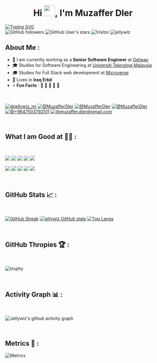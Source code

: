 <h1 align="center">Hi <img src="https://media.giphy.com/media/hvRJCLFzcasrR4ia7z/giphy.gif" width="35">, I'm Muzaffer Dler</h1>

[![Typing SVG](https://readme-typing-svg.herokuapp.com?size=50&pause=1500&color=grey&width=600&height=70&lines=Hello+Developers)](https://git.io/typing-svg) <br>
![GitHub followers](https://img.shields.io/github/followers/jellywiz?style=social) ![GitHub User's stars](https://img.shields.io/github/stars/jellywiz?style=social) ![Visitor](https://visitor-badge.laobi.icu/badge?page_id=jellywiz.repoName) <img src="https://komarev.com/ghpvc/?username=jellywiz" alt="jellywiz" />

## About Me :
- 🏢 I am currently working as a **Senior Software Engineer** at [Getway](https://the-gw.com/)
- 🎓 Studies for Software Engineering at [Universiti Teknologi Malaysia](https://www.utm.my/)
- 🎓 Studies for Full Stack web development at [Microverse](https://www.microverse.org/)
- 🏡'Lives in **Iraq Erbil**
- ⚡ **Fun Facts** : 🍕 🏉 🏏 🎥 🚞
<br>

[![@jellywiz_mj](https://img.icons8.com/fluency/48/000000/instagram-new.png "@jellywiz_mj")](https://www.instagram.com/jellywiz_mj/) 
[![@MuzafferDler](https://img.icons8.com/fluency/48/000000/facebook.png "@MuzafferDler")](https://www.facebook.com/MuzafferDler/) 
[![@MuzafferDler](https://img.icons8.com/fluency/48/000000/linkedin.png "@MuzafferDler")](https://www.linkedin.com/in/muzaffer-dler-473484205/) 
[![@MuzafferDler](https://img.icons8.com/fluency/48/000000/twitter-squared.png "@MuzafferDler")](https://twitter.com/Dark_JellyWiz) 
[![@+9647503792511](https://img.icons8.com/fluency/48/000000/phone-disconnected.png "@+9647503792511")](tel:+9647503792511) 
[![@muzaffer.dler@gmail.com](https://img.icons8.com/fluency/48/000000/apple-mail.png "@muzaffer.dler@gmail.com")](mailto:muzaffer.dler@gmail.com)

<br>

## What I am Good at 🧑‍💻 :

<br>

<img src="https://img.icons8.com/color/48/000000/html-5--v1.png"/> <img src="https://img.icons8.com/color/48/000000/css3.png"/> <img src="https://img.icons8.com/color/48/000000/sass.png"/> <img src="https://img.icons8.com/color/48/000000/javascript--v1.png"/> <img src="https://img.icons8.com/office/48/000000/react.png"/>

<img src="https://img.icons8.com/color/48/000000/java-coffee-cup-logo--v1.png"/> <img src="https://img.icons8.com/officel/48/000000/php-logo.png"/> <img src="https://img.icons8.com/fluency/48/000000/laravel.png"/>
<img src="https://img.icons8.com/color/48/000000/mysql-logo.png"/> <img src="https://img.icons8.com/color/48/000000/npm.png"/>

<br>

## GitHub Stats 📈 :

<br>

[![GitHub Streak](https://github-readme-streak-stats.herokuapp.com?user=jellywiz&theme=tokyonight&date_format=M%20j%5B%2C%20Y%5D)](https://git.io/streak-stats) [![jellywiz GitHub stats](https://github-readme-stats.vercel.app/api?username=jellywiz&theme=tokyonight)](https://github.com/jellywiz/github-readme-stats) [![Top Langs](https://github-readme-stats.vercel.app/api/top-langs/?username=jellywiz&theme=tokyonight)](https://github.com/jellywiz/github-readme-stats)

<br>

## GitHub Thropies 🏆 :

<br>

![trophy](https://github-profile-trophy.vercel.app/?username=jellywiz&theme=tokyonight)

<br>

## Activity Graph 📊 :

<br>

![Jellywiz's github activity graph](https://activity-graph.herokuapp.com/graph?username=jellywiz&bg_color=000&color=fff&line=00E676&point=fff&hide_border=true)

<br>

## Metrics 💯 :
![Metrics](https://metrics.lecoq.io/jellywiz?template=classic&theme=tokyonight&languages=1&achievements=1¬able=1&base.indepth=false&base.hireable=false&languages.limit=8&languages.threshold=0%25&languages.other=false&languages.colors=github&languages.sections=most-used&languages.indepth=false&languages.analysis.timeout=15&languages.categories=markup%2C%20programming&languages.recent.categories=markup%2C%20programming&languages.recent.load=300&languages.recent.days=14&achievements.threshold=C&achievements.secrets=true&achievements.display=detailed&achievements.limit=0¬able.from=organization¬able.repositories=false¬able.indepth=false¬able.types=commit&config.timezone=America%2FNew%20York)
